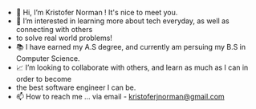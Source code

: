 - 👋 Hi, I’m Kristofer Norman ! It's nice to meet you. 
- 👀 I’m interested in learning more about tech everyday, as well as connecting with others
- to solve real world problems!
- 📚 I have earned my A.S degree, and currently am persuing my B.S in Computer Science.
- 📈 I’m looking to collaborate with others, and learn as much as I can in order to become 
- the best software engineer I can be. 
- 📫 How to reach me ... via email - kristoferjnorman@gmail.com

